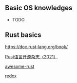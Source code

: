 ## Basic OS knowledges
- TODO


## Rust basics
https://doc.rust-lang.org/book/

[Rust语言开源杂志（2021）](https://rustmagazine.github.io/rust_magazine_2021/index.html)

[awesome-rust](https://github.com/rust-unofficial/awesome-rust#operating-systems)

[redox](https://github.com/redox-os/redox)
